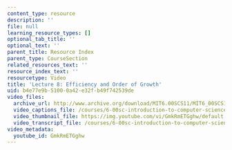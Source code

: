 ```yaml
---
content_type: resource
description: ''
file: null
learning_resource_types: []
optional_tab_title: ''
optional_text: ''
parent_title: Resource Index
parent_type: CourseSection
related_resources_text: ''
resource_index_text: ''
resourcetype: Video
title: 'Lecture 8: Efficiency and Order of Growth'
uid: b4e77e9b-5100-0a42-e32f-b49f742539de
video_files:
  archive_url: http://www.archive.org/download/MIT6.00SCS11/MIT6_00SCS11_lec08_300k.mp4
  video_captions_file: /courses/6-00sc-introduction-to-computer-science-and-programming-spring-2011/9c4854030d365a61a00fc14420e39f9c_GmkRmETGghw.vtt
  video_thumbnail_file: https://img.youtube.com/vi/GmkRmETGghw/default.jpg
  video_transcript_file: /courses/6-00sc-introduction-to-computer-science-and-programming-spring-2011/e34803532bf33cbe699c978e50209f51_GmkRmETGghw.pdf
video_metadata:
  youtube_id: GmkRmETGghw
---
```

